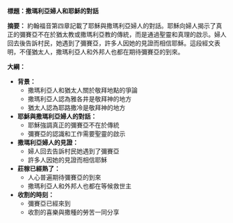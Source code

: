 **標題：撒瑪利亞婦人和耶穌的對話**

**摘要：**
約翰福音第四章記載了耶穌與撒瑪利亞婦人的對話。耶穌向婦人揭示了真正的彌賽亞不在於猶太教或撒瑪利亞教的傳統，而是通過聖靈和真理的啟示。婦人回去後告訴村民，她遇到了彌賽亞，許多人因她的見證而相信耶穌。這段經文表明，不僅猶太人，撒瑪利亞人和外邦人也都在期待彌賽亞的到來。

**大綱：**

* **背景：**
    * 撒瑪利亞人和猶太人關於敬拜地點的爭論
    * 撒瑪利亞人認為雅各井是敬拜神的地方
    * 猶太人認為耶路撒冷是敬拜神的地方
* **耶穌與撒瑪利亞婦人的對話：**
    * 耶穌強調真正的彌賽亞不在於傳統
    * 彌賽亞的認識和工作需要聖靈的啟示
* **撒瑪利亞婦人的見證：**
    * 婦人回去告訴村民她遇到了彌賽亞
    * 許多人因她的見證而相信耶穌
* **莊稼已經熟了：**
    * 人心普遍期待彌賽亞的到來
    * 撒瑪利亞人和外邦人也都在等候救世主
* **收割的時刻：**
    * 彌賽亞已經來到
    * 收割的喜樂與撒種的勞苦一同分享